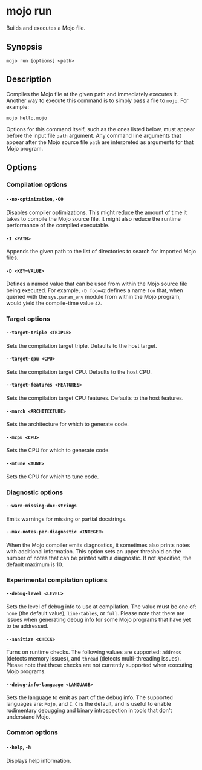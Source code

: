 # mojo run

Builds and executes a Mojo file.

## Synopsis

```
mojo run [options] <path>
```

## Description

Compiles the Mojo file at the given path and immediately executes it. Another way to execute this command is to simply pass a file to `mojo`. For example:

```
mojo hello.mojo
```

Options for this command itself, such as the ones listed below, must appear before the input file `path` argument. Any command line arguments that appear after the Mojo source file `path` are interpreted as arguments for that Mojo program.

## Options

### Compilation options

#### `--no-optimization`, `-O0`

Disables compiler optimizations. This might reduce the amount of time it takes to compile the Mojo source file. It might also reduce the runtime performance of the compiled executable.

#### `-I <PATH>`

Appends the given path to the list of directories to search for imported Mojo files.

#### `-D <KEY=VALUE>`

Defines a named value that can be used from within the Mojo source file being executed. For example, `-D foo=42` defines a name `foo` that, when queried with the `sys.param_env` module from within the Mojo program, would yield the compile-time value `42`.

### Target options

#### `--target-triple <TRIPLE>`

Sets the compilation target triple. Defaults to the host target.

#### `--target-cpu <CPU>`

Sets the compilation target CPU. Defaults to the host CPU.

#### `--target-features <FEATURES>`

Sets the compilation target CPU features. Defaults to the host features.

#### `--march <ARCHITECTURE>`

Sets the architecture for which to generate code.

#### `--mcpu <CPU>`

Sets the CPU for which to generate code.

#### `--mtune <TUNE>`

Sets the CPU for which to tune code.

### Diagnostic options

#### `--warn-missing-doc-strings`

Emits warnings for missing or partial docstrings.

#### `--max-notes-per-diagnostic <INTEGER>`

When the Mojo compiler emits diagnostics, it sometimes also prints notes with additional information. This option sets an upper threshold on the number of notes that can be printed with a diagnostic. If not specified, the default maximum is 10.

### Experimental compilation options

#### `--debug-level <LEVEL>`

Sets the level of debug info to use at compilation. The value must be one of: `none` (the default value), `line-tables`, or `full`. Please note that there are issues when generating debug info for some Mojo programs that have yet to be addressed.

#### `--sanitize <CHECK>`

Turns on runtime checks. The following values are supported: `address` (detects memory issues), and `thread` (detects multi-threading issues). Please note that these checks are not currently supported when executing Mojo programs.

#### `--debug-info-language <LANGUAGE>`

Sets the language to emit as part of the debug info. The supported languages are: `Mojo`, and `C`. `C` is the default, and is useful to enable rudimentary debugging and binary introspection in tools that don't understand Mojo.

### Common options

#### `--help`, `-h`

Displays help information.